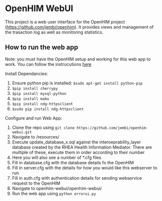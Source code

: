 OpenHIM WebUI
=============

This project is a web user interface for the OpenHIM project (https://github.com/jembi/openhim). It provides views and management of the trasaction log as well as monitoring statistics.

How to run the web app
----------------------

Note: you must have the OpenHIM setup and working for this web app to work. You can follow the instrucutions [here](https://github.com/jembi/openhim#readme)

Install Dependancies:

1. Ensure python pip is installed: `$sudo apt-get install python-pip`
2. `$pip install cherrypy`
3. `$pip install mysql-python`
4. `$pip install mako`
5. `$pip install ndg-httpsclient`
6. `$sudo pip install ndg-httpsclient`

Configure and run Web App:

1. Clone the repo using `git clone https://github.com/jembi/openhim-webui.git`
2. Navigate to /resources/
3. Execute update_database_x.sql against the interoeprability_layer database created by the RHEA Health Information Mediator. There are multiple of these, execute them in order according to their number
3. Here you will also see a number of *.cfg files
4. Fill in database.cfg with the database details fo the OpenHIM
5. Fill in server.cfg with the details for how you would like this webserver to run
6. Fill in auth.cfg with authentication details for sending webservice request to the OpenHIM
7. Navigate to openhim-webui/openhim-webui/
8. Run the web app using `python errorui.py`
